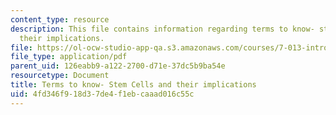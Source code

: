 ```yaml
---
content_type: resource
description: This file contains information regarding terms to know- stem cells and
  their implications.
file: https://ol-ocw-studio-app-qa.s3.amazonaws.com/courses/7-013-introductory-biology-spring-2013/4fd346f918d37de4f1ebcaaad016c55c_MIT7_013S12_StemCells.pdf
file_type: application/pdf
parent_uid: 126eabb9-a122-2700-d71e-37dc5b9ba54e
resourcetype: Document
title: Terms to know- Stem Cells and their implications
uid: 4fd346f9-18d3-7de4-f1eb-caaad016c55c
---
```

